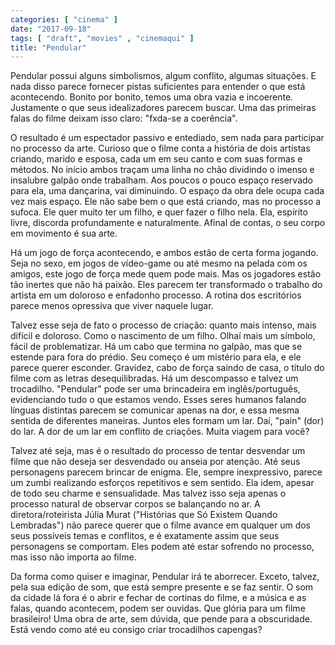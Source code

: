 ```yaml
---
categories: [ "cinema" ]
date: "2017-09-18"
tags: [ "draft", "movies" , "cinemaqui" ]
title: "Pendular"
---
```

Pendular possui alguns simbolismos, algum conflito, algumas
situações. E nada disso parece fornecer pistas suficientes para
entender o que está acontecendo. Bonito por bonito, temos uma obra vazia
e incoerente. Justamente o que seus idealizadores parecem buscar. Uma
das primeiras falas do filme deixam isso claro: "fxda-se a coerência".

O resultado é um espectador passivo e entediado, sem nada para
participar no processo da arte. Curioso que o filme conta a história
de dois artistas criando, marido e esposa, cada um em seu canto e com
suas formas e métodos. No início ambos traçam uma linha no chão
dividindo o imenso e insalubre galpão onde trabalham. Aos poucos o
pouco espaço reservado para ela, uma dançarina, vai diminuindo. O
espaço da obra dele ocupa cada vez mais espaço. Ele não sabe bem o
que está criando, mas no processo a sufoca. Ele quer muito ter um filho,
e quer fazer o filho nela. Ela, espírito livre, discorda profundamente
e naturalmente. Afinal de contas, o seu corpo em movimento é sua arte.

Há um jogo de força acontecendo, e ambos estão de certa forma
jogando. Seja no sexo, em jogos de vídeo-game ou até mesmo na pelada
com os amigos, este jogo de força mede quem pode mais. Mas os jogadores
estão tão inertes que não há paixão. Eles parecem ter transformado
o trabalho do artista em um doloroso e enfadonho processo. A rotina dos
escritórios parece menos opressiva que viver naquele lugar.

Talvez esse seja de fato o processo de criação: quanto mais intenso,
mais difícil e doloroso. Como o nascimento de um filho. Olhaí mais um
símbolo, fácil de problematizar. Há um cabo que termina no galpão,
mas que se estende para fora do prédio. Seu começo é um mistério
para ela, e ele parece querer esconder. Gravidez, cabo de força saindo
de casa, o título do filme com as letras desequilibradas. Há um
descompasso e talvez um trocadilho. "Pendular" pode ser uma brincadeira
em inglês/português, evidenciando tudo o que estamos vendo. Esses
seres humanos falando línguas distintas parecem se comunicar apenas na
dor, e essa mesma sentida de diferentes maneiras. Juntos eles formam
um lar. Daí, "pain" (dor) do lar. A dor de um lar em conflito de
criações. Muita viagem para você?

Talvez até seja, mas é o resultado do processo de tentar desvendar um
filme que não deseja ser desvendado ou anseia por atenção. Até seus
personagens parecem brincar de enigma. Ele, sempre inexpressivo, parece
um zumbi realizando esforços repetitivos e sem sentido. Ela idem, apesar
de todo seu charme e sensualidade. Mas talvez isso seja apenas o processo
natural de observar corpos se balançando no ar. A diretora/roteirista
Júlia Murat ("Histórias que Só Existem Quando Lembradas") não parece
querer que o filme avance em qualquer um dos seus possíveis temas e
conflitos, e é exatamente assim que seus personagens se comportam. Eles
podem até estar sofrendo no processo, mas isso não importa ao filme.

Da forma como quiser e imaginar, Pendular irá te aborrecer. Exceto,
talvez, pela sua edição de som, que está sempre presente e se faz
sentir. O som da cidade lá fora é o abrir e fechar de cortinas do filme,
e a música e as falas, quando acontecem, podem ser ouvidas. Que glória
para um filme brasileiro! Uma obra de arte, sem dúvida, que pende para a
obscuridade. Está vendo como até eu consigo criar trocadilhos capengas?
